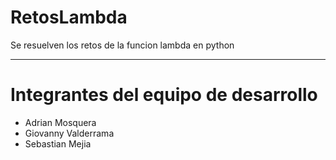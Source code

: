 # RetosLambda
Se resuelven los retos de la funcion lambda en python
***
# Integrantes del equipo de desarrollo
- Adrian Mosquera
- Giovanny Valderrama
- Sebastian Mejia
